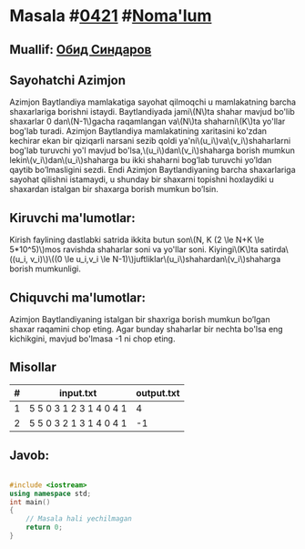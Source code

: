 
<h1>Masala #<a href="https://robocontest.uz/tasks/0421">0421</a> #<a href="https://robocontest.uz/tasks?category=1">Noma'lum</a></h1>
<h2> Muallif: <a href="https://robocontest.uz/profile/thecr4sh">Обид Синдаров</a></h2>
<h2>Sayohatchi Azimjon</h2>
<p>Azimjon Baytlandiya mamlakatiga sayohat qilmoqchi u mamlakatning barcha shaxarlariga borishni istaydi. Baytlandiyada jami\(N\)ta shahar mavjud bo'lib shaxarlar 0 dan\(N-1\)gacha raqamlangan va\(N\)ta shaharni\(K\)ta yo'llar bog'lab turadi. Azimjon Baytlandiya mamlakatining xaritasini ko'zdan kechirar ekan bir qiziqarli narsani sezib qoldi ya'ni\(u_i\)va\(v_i\)shaharlarni bog'lab turuvchi yo'l mavjud bo'lsa,\(u_i\)dan\(v_i\)shaharga borish mumkun lekin\(v_i\)dan\(u_i\)shaharga bu ikki shaharni bog’lab turuvchi yo’ldan qaytib bo’lmasligini sezdi. Endi Azimjon Baytlandiyaning barcha shaxarlariga sayohat qilishni istamaydi, u shunday bir shaxarni topishni hoxlaydiki u shaxardan istalgan bir shaxarga borish mumkun bo’lsin.</p>
<h2>Kiruvchi ma'lumotlar:</h2>
<p>Kirish faylining dastlabki satrida ikkita butun son\(N, K (2 \le N+K \le 5*10^5)\)mos ravishda shaharlar soni va yo'llar soni. Kiyingi\(K\)ta satirda\((u_i, v_i)\)\((0 \le u_i,v_i \le N-1)\)juftliklar\(u_i\)shahardan\(v_i\)shaharga borish mumkunligi.</p>
<h2>Chiquvchi ma'lumotlar:</h2>
<p>Azimjon Baytlandiyaning istalgan bir shaxriga borish mumkun bo’lgan shaxar raqamini chop eting. Agar bunday shaharlar bir nechta bo'lsa eng kichikgini, mavjud bo'lmasa -1 ni chop eting.</p>
<h2>Misollar</h2>
<table>
    <thead>
        <tr>
            <th>#</th>
            <th>input.txt</th>
            <th>output.txt</th>
        </tr>
    </thead>
    <tbody>
            <tr>
                <td>1</td>
                <td>5 5
0 3
1 2
3 1
4 0
4 1</td>
                <td>4</td>
            </tr>
            <tr>
                <td>2</td>
                <td>5 5
0 3
2 1
3 1
4 0
4 1</td>
                <td>-1</td>
            </tr>
    </tbody>
    </table>
    
<h2>Javob:</h2>

######
```cpp
#include <iostream>
using namespace std;
int main()
{
    // Masala hali yechilmagan
    return 0;
}
```
